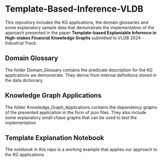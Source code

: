 # Template-Based-Inference-VLDB

This repository includes the KG applications, the domain glossaries and some explanatory sample data that demonstrate the implementation of the approach presented in the paper **Template-based Explaniable Inference in High-stakes Financial Knowledge Graphs** submitted to VLDB 2024 - Industrial Track.

## Domain Glossary
The folder Domain_Glossary contains the predicate description for the KG applications we demonstrate. They derive from internal definitions stored in the data dictionary.

## Knowledge Graph Applications
The folder Knowledge_Graph_Applications contains the dependency graphs of the presented application in the form of json files. They also include some explanatory small chase graphs that can be used to test the implementation

## Template Explanation Notebook
The notebook in this repo is a working example that applies our approach to the KG applications
